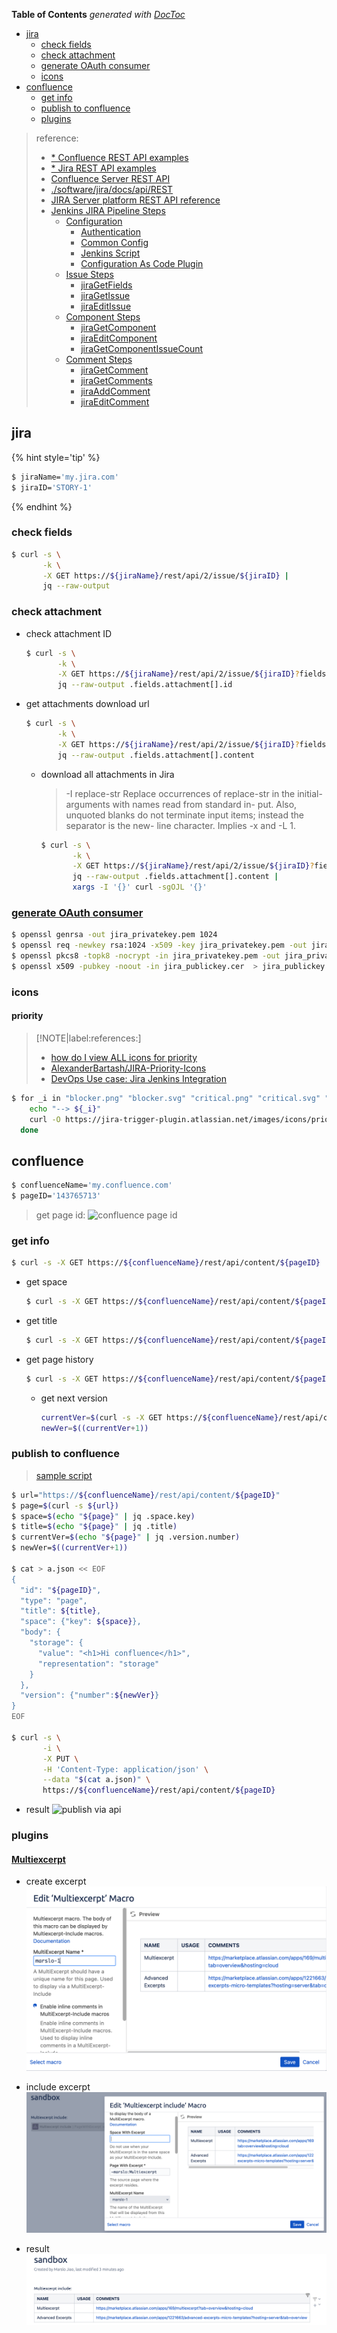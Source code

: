 <!-- START doctoc generated TOC please keep comment here to allow auto update -->
<!-- DON'T EDIT THIS SECTION, INSTEAD RE-RUN doctoc TO UPDATE -->
**Table of Contents**  *generated with [DocToc](https://github.com/thlorenz/doctoc)*

- [jira](#jira)
  - [check fields](#check-fields)
  - [check attachment](#check-attachment)
  - [generate OAuth consumer](#generate-oauth-consumer)
  - [icons](#icons)
- [confluence](#confluence)
  - [get info](#get-info)
  - [publish to confluence](#publish-to-confluence)
  - [plugins](#plugins)

<!-- END doctoc generated TOC please keep comment here to allow auto update -->


> reference:
> - [* Confluence REST API examples](https://developer.atlassian.com/server/confluence/confluence-rest-api-examples/)
> - [* Jira REST API examples](https://developer.atlassian.com/server/jira/platform/jira-rest-api-examples/)
> - [Confluence Server REST API](https://developer.atlassian.com/server/confluence/confluence-server-rest-api/)
> - [./software/jira/docs/api/REST](https://docs.atlassian.com/software/jira/docs/api/REST/)
> - [JIRA Server platform REST API reference](https://docs.atlassian.com/software/jira/docs/api/REST/7.6.1/)
> - [Jenkins JIRA Pipeline Steps](https://jenkinsci.github.io/jira-steps-plugin/getting-started/)
>   - [Configuration](https://jenkinsci.github.io/jira-steps-plugin/getting-started/config/)
>     - [Authentication](https://jenkinsci.github.io/jira-steps-plugin/getting-started/config/authentication/)
>     - [Common Config](https://jenkinsci.github.io/jira-steps-plugin/getting-started/config/common/)
>     - [Jenkins Script](https://jenkinsci.github.io/jira-steps-plugin/getting-started/config/script/)
>     - [Configuration As Code Plugin](https://jenkinsci.github.io/jira-steps-plugin/getting-started/config/casc/)
>   - [Issue Steps](https://jenkinsci.github.io/jira-steps-plugin/steps/issue/)
>     - [jiraGetFields](https://jenkinsci.github.io/jira-steps-plugin/steps/issue/jira_get_fields/)
>     - [jiraGetIssue](https://jenkinsci.github.io/jira-steps-plugin/steps/issue/jira_get_issue/)
>     - [jiraEditIssue](https://jenkinsci.github.io/jira-steps-plugin/steps/issue/jira_edit_issue/)
>   - [Component Steps](https://jenkinsci.github.io/jira-steps-plugin/steps/component/)
>     - [jiraGetComponent](https://jenkinsci.github.io/jira-steps-plugin/steps/component/jira_get_component/)
>     - [jiraEditComponent](https://jenkinsci.github.io/jira-steps-plugin/steps/component/jira_edit_component/)
>     - [jiraGetComponentIssueCount](https://jenkinsci.github.io/jira-steps-plugin/steps/component/jira_get_component_issue_count/)
>   - [Comment Steps](https://jenkinsci.github.io/jira-steps-plugin/steps/comment/)
>     - [jiraGetComment](https://jenkinsci.github.io/jira-steps-plugin/steps/comment/jira_get_comment/)
>     - [jiraGetComments](https://jenkinsci.github.io/jira-steps-plugin/steps/comment/jira_get_comments/)
>     - [jiraAddComment](https://jenkinsci.github.io/jira-steps-plugin/steps/comment/jira_add_comment/)
>     - [jiraEditComment](https://jenkinsci.github.io/jira-steps-plugin/steps/comment/jira_edit_comment/)

## jira
{% hint style='tip' %}
```bash
$ jiraName='my.jira.com'
$ jiraID='STORY-1'
```
{% endhint %}

### check fields
```bash
$ curl -s \
       -k \
       -X GET https://${jiraName}/rest/api/2/issue/${jiraID} |
       jq --raw-output
```
### check attachment
- check attachment ID
  ```bash
  $ curl -s \
         -k \
         -X GET https://${jiraName}/rest/api/2/issue/${jiraID}?fields=attachment |
         jq --raw-output .fields.attachment[].id
  ```

- get attachments download url
  ```bash
  $ curl -s \
         -k \
         -X GET https://${jiraName}/rest/api/2/issue/${jiraID}?fields=attachment |
         jq --raw-output .fields.attachment[].content
  ```

  - download all attachments in Jira
    >    -I replace-str
    >           Replace occurrences of replace-str in the initial-arguments with names read from standard in-
    >           put.  Also, unquoted blanks do not terminate input items; instead the separator is  the  new-
    >           line character.  Implies -x and -L 1.

    ```bash
    $ curl -s \
           -k \
           -X GET https://${jiraName}/rest/api/2/issue/${jiraID}?fields=attachment |
           jq --raw-output .fields.attachment[].content |
           xargs -I '{}' curl -sgOJL '{}'
    ```

### [generate OAuth consumer](https://developer.atlassian.com/cloud/jira/platform/jira-rest-api-oauth-authentication/)
```bash
$ openssl genrsa -out jira_privatekey.pem 1024
$ openssl req -newkey rsa:1024 -x509 -key jira_privatekey.pem -out jira_publickey.cer -days 365
$ openssl pkcs8 -topk8 -nocrypt -in jira_privatekey.pem -out jira_privatekey.pcks8
$ openssl x509 -pubkey -noout -in jira_publickey.cer  > jira_publickey.pem
```

### icons
#### priority

> [!NOTE|label:references:]
> - [how do I view ALL icons for priority](https://community.atlassian.com/t5/Jira-questions/how-do-I-view-ALL-icons-for-priority/qaq-p/802188)
> - [AlexanderBartash/JIRA-Priority-Icons](https://github.com/AlexanderBartash/JIRA-Priority-Icons)
> - [DevOps Use case: Jira Jenkins Integration](https://medium.com/@shrut_terminator/devops-usecase-jira-jenkins-integration-4051413446a9)

```bash
$ for _i in "blocker.png" "blocker.svg" "critical.png" "critical.svg" "high.png" "high.svg" "highest.png" "highest.svg" "low.png" "low.svg" "lowest.png" "lowest.svg" "major.png" "major.svg" "medium.png" "medium.svg" "minor.png" "minor.svg" "trivial.png" "trivial.svg"; do
    echo "--> ${_i}"
    curl -O https://jira-trigger-plugin.atlassian.net/images/icons/priorities/${_i}
  done
```

## confluence
```bash
$ confluenceName='my.confluence.com'
$ pageID='143765713'
```
> get page id:
> ![confluence page id](../screenshot/confluence-pageid.png)

### get info
```bash
$ curl -s -X GET https://${confluenceName}/rest/api/content/${pageID} | jq --raw-output
```
- get space
  ```bash
  $ curl -s -X GET https://${confluenceName}/rest/api/content/${pageID} | jq .space.key
  ```
- get title
  ```bash
  $ curl -s -X GET https://${confluenceName}/rest/api/content/${pageID} | jq .title
  ```
- get page history
  ```bash
  $ curl -s -X GET https://${confluenceName}/rest/api/content/${pageID} | jq .version.number
  ```

  - get next version
    ```bash
    currentVer=$(curl -s -X GET https://${confluenceName}/rest/api/content/${pageID} | jq .version.number)
    newVer=$((currentVer+1))
    ```

### publish to confluence
> [sample script](https://raw.githubusercontent.com/marslo/mytools/master/itool/confluencePublisher.sh)

```bash
$ url="https://${confluenceName}/rest/api/content/${pageID}"
$ page=$(curl -s ${url})
$ space=$(echo "${page}" | jq .space.key)
$ title=$(echo "${page}" | jq .title)
$ currentVer=$(echo "${page}" | jq .version.number)
$ newVer=$((currentVer+1))

$ cat > a.json << EOF
{
  "id": "${pageID}",
  "type": "page",
  "title": ${title},
  "space": {"key": ${space}},
  "body": {
    "storage": {
      "value": "<h1>Hi confluence</h1>",
      "representation": "storage"
    }
  },
  "version": {"number":${newVer}}
}
EOF

$ curl -s \
       -i \
       -X PUT \
       -H 'Content-Type: application/json' \
       --data "$(cat a.json)" \
       https://${confluenceName}/rest/api/content/${pageID}
```
- result
  ![publish via api](../screenshot/publish-to-confluence.png)


### plugins
#### [Multiexcerpt](https://marketplace.atlassian.com/apps/169/multiexcerpt?tab=overview&hosting=cloud)

- create excerpt
  ![create multiexcerpt](../screenshot/tools/jira/jira-plugin-Multiexcerpt-create.png)

- include excerpt
  ![include excerpt](../screenshot/tools/jira/jira-plugin-Multiexcerpt-include-setting.png)

- result
  ![include excerpt](../screenshot/tools/jira/jira-plugin-Multiexcerpt-include-result.png)
